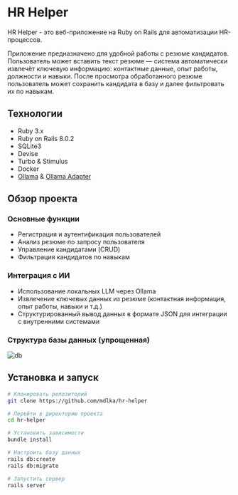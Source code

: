 # HR Helper

HR Helper - это веб-приложение на Ruby on Rails для автоматизации HR-процессов.

Приложение предназначено для удобной работы с резюме кандидатов. Пользователь может вставить текст резюме — система автоматически извлечёт ключевую информацию: контактные данные, опыт работы, должности и навыки. После просмотра обработанного резюме пользователь может сохранить кандидата в базу и далее фильтровать их по навыкам.

## Технологии

- Ruby 3.x
- Ruby on Rails 8.0.2
- SQLite3
- Devise
- Turbo & Stimulus
- Docker
- [Ollama](https://ollama.ai/) & [Ollama Adapter](https://github.com/mdlka/ollama-adapter)

## Обзор проекта

### Основные функции
- Регистрация и аутентификация пользователей
- Анализ резюме по запросу пользователя
- Управление кандидатами (CRUD)
- Фильтрация кандидатов по навыкам

### Интеграция с ИИ
- Использование локальных LLM через Ollama
- Извлечение ключевых данных из резюме (контактная информация, опыт работы, навыки и т.д.)
- Структурированный вывод данных в формате JSON для интеграции с внутренними системами

### Структура базы данных (упрощенная)
![db](https://github.com/user-attachments/assets/17601784-9f38-4091-b9d7-748844c2f2e5)


## Установка и запуск

```bash
# Клонировать репозиторий
git clone https://github.com/mdlka/hr-helper

# Перейти в директорию проекта
cd hr-helper

# Установить зависимости
bundle install

# Настроить базу данных
rails db:create
rails db:migrate

# Запустить сервер
rails server
```
